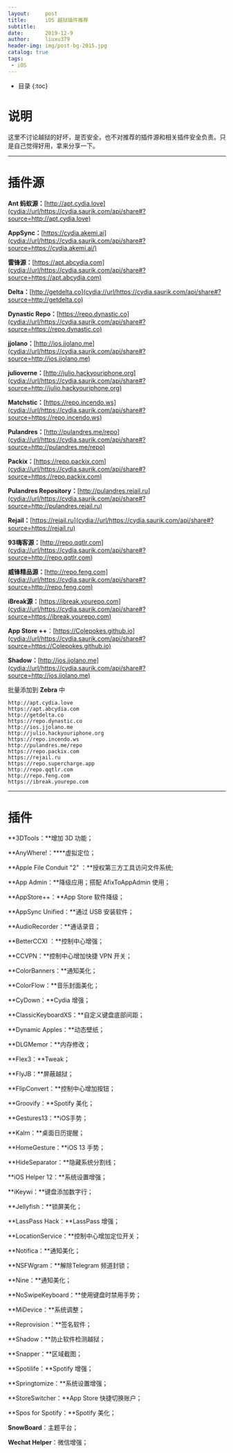 ```yaml
---
layout:     post
title:      iOS 越狱插件推荐
subtitle:   
date:       2019-12-9
author:     liuxu379
header-img: img/post-bg-2015.jpg
catalog: true
tags:
 - iOS
---
```


* 目录
  {:toc}


# 说明

这里不讨论越狱的好坏，是否安全，也不对推荐的插件源和相关插件安全负责。只是自己觉得好用，拿来分享一下。

***



# 插件源

**Ant 蚂蚁源：**[http://apt.cydia.love](cydia://url/https://cydia.saurik.com/api/share#?source=http://apt.cydia.love)

**AppSync：**[https://cydia.akemi.ai](cydia://url/https://cydia.saurik.com/api/share#?source=https://cydia.akemi.ai/)

**雷锋源：**[https://apt.abcydia.com](cydia://url/https://cydia.saurik.com/api/share#?source=https://apt.abcydia.com)

**Delta：**[http://getdelta.co](cydia://url/https://cydia.saurik.com/api/share#?source=http://getdelta.co)

**Dynastic Repo：**[https://repo.dynastic.co](cydia://url/https://cydia.saurik.com/api/share#?source=https://repo.dynastic.co)

**jjolano：**[http://ios.jjolano.me](cydia://url/https://cydia.saurik.com/api/share#?source=http://ios.jjolano.me)

**julioverne：**[http://julio.hackyouriphone.org](cydia://url/https://cydia.saurik.com/api/share#?source=http://julio.hackyouriphone.org)

**Matchstic：**[https://repo.incendo.ws](cydia://url/https://cydia.saurik.com/api/share#?source=https://repo.incendo.ws)

**Pulandres：**[http://pulandres.me/repo](cydia://url/https://cydia.saurik.com/api/share#?source=http://pulandres.me/repo)

**Packix：**[https://repo.packix.com](cydia://url/https://cydia.saurik.com/api/share#?source=https://repo.packix.com)

**Pulandres Repository：**[http://pulandres.rejail.ru](cydia://url/https://cydia.saurik.com/api/share#?source=http://pulandres.rejail.ru)

**Rejail：**[https://rejail.ru](cydia://url/https://cydia.saurik.com/api/share#?source=https://rejail.ru)

**93嗨客源：**[http://repo.qqtlr.com](cydia://url/https://cydia.saurik.com/api/share#?source=http://repo.qqtlr.com)

**威锋精品源：**[http://repo.feng.com](cydia://url/https://cydia.saurik.com/api/share#?source=http://repo.feng.com)

**iBreak源：**[https://ibreak.yourepo.com](cydia://url/https://cydia.saurik.com/api/share#?source=https://ibreak.yourepo.com)

**App Store ++**：[https://Colepokes.github.io](cydia://url/https://cydia.saurik.com/api/share#?source=https://Colepokes.github.io)

**Shadow：**[http://ios.jjolano.me](cydia://url/https://cydia.saurik.com/api/share#?source=http://ios.jjolano.me)



批量添加到 **Zebra** 中
```
http://apt.cydia.love
https://apt.abcydia.com
http://getdelta.co
https://repo.dynastic.co
http://ios.jjolano.me
http://julio.hackyouriphone.org
https://repo.incendo.ws
http://pulandres.me/repo
https://repo.packix.com
https://rejail.ru
https://repo.supercharge.app
http://repo.qqtlr.com
http://repo.feng.com
https://ibreak.yourepo.com
```

***



# 插件

**3DTools：**增加 3D 功能；

**AnyWhere!：****虚拟定位；

**Apple File Conduit "2" ：**授权第三方工具访问文件系统;

**App Admin：**降级应用；搭配 AfixToAppAdmin 使用；

**AppStore++：**App Store 软件降级；

**AppSync Unified：**通过 USB 安装软件；

**AudioRecorder：**通话录音；

**BetterCCXI ：**控制中心增强；

**CCVPN：**控制中心增加快捷 VPN 开关；

**ColorBanners：**通知美化；

**ColorFlow：**音乐封面美化；

**CyDown：**Cydia 增强；

**ClassicKeyboardXS：**自定义键盘底部间距；

**Dynamic Apples：**动态壁纸；

**DLGMemor：**内存修改；

**Flex3：**Tweak；

**FlyJB：**屏蔽越狱；

**FlipConvert：**控制中心增加按钮；

**Groovify：**Spotify 美化；

**Gestures13：**iOS手势；

**Kalm：**桌面日历提醒；

**HomeGesture：**iOS 13 手势；

**HideSeparator：**隐藏系统分割线；

**iOS Helper 12：**系统设置增强；

**iKeywi：**键盘添加数字行；

**Jellyfish：**锁屏美化；

**LassPass Hack：**LassPass 增强；

**LocationService：**控制中心增加定位开关；

**Notifica：**通知美化；

**NSFWgram：**解除Telegram 频道封锁；

**Nine：**通知美化；

**NoSwipeKeyboard：**使用键盘时禁用手势；

**MiDevice：**系统调整；

**Reprovision：**签名软件；

**Shadow：**防止软件检测越狱；

**Snapper：**区域截图；

**Spotilife：**Spotify 增强；

**Springtomize：**系统设置增强；

**StoreSwitcher：**App Store 快捷切换账户；

**Spos for Spotify：**Spotify 美化；

**SnowBoard**：主题平台；

**Wechat Helper**：微信增强；
